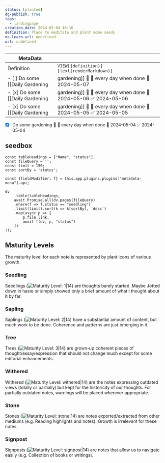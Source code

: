 ```yaml
---
status: [planted]
dg-publish: true
tags:
  - landingpage
creation_date: 2024-05-04 10:10
definition: Place to meditate and plant some seeds
ms-learn-url: undefined
url: undefined
---
```

| MetaData   |                                            |
| ---------- | ------------------------------------------ |
| Definition | `VIEW[{definition}][text(renderMarkdown)]` |
- [ ] Do some [[Daily Gardening|gardening]] 🔽 🔁 every day when done 🛫 2024-05-07
- [x] Do some [[Daily Gardening|gardening]] 🔽 🔁 every day when done 🛫 2024-05-06 ✅ 2024-05-06
- [x] Do some [[Daily Gardening|gardening]] 🔽 🔁 every day when done 🛫 2024-05-05 ✅ 2024-05-05
- [x] Do some gardening 🔽 🔁 every day when done 🛫 2024-05-04 ✅ 2024-05-04
## seedbox

```dataviewjs
const tableHeadings = ["Name", "status"];
const fileQuery = '';
const limit = 150;
const sortBy = 'status';

const {fieldModifier: f} = this.app.plugins.plugins["metadata-menu"].api;

dv
    .table(tableHeadings,
    await Promise.all(dv.pages(fileQuery)
    .where(f => f.status == "seedling")
    .limit(limit).sort(k => k[sortBy], 'desc')
    .map(async p => [
        p.file.link,
        await f(dv, p, "status")
    ])
));

```



## Maturity Levels

The maturity level for each note is represented by plant icons of various growth.

### Seedling

Seedlings (![Maturity Level: 1|14](https://hermitage.utsob.me/img/tree-1.svg)) are thoughts barely started. Maybe Jotted down in haste or simply showed only a brief amount of what I thought about it by far.

### Sapling

Saplings (![Maturity Level: 2|14](https://hermitage.utsob.me/img/tree-2.svg)) have a substantial amount of content, but much work to be done. Coherence and patterns are just emerging in it.

### Tree

Trees (![Maturity Level: 3|14](https://hermitage.utsob.me/img/tree-3.svg)) are grown-up coherent pieces of thought/essay/expression that should not change much except for some editorial enhancements.

### Withered

Withered (![Maturity Level: withered|14](https://hermitage.utsob.me/img/withered.svg)) are the notes expressing outdated views (totally or partially) but kept for the historicity of our thoughts. For partially outdated notes, warnings will be placed wherever appropriate.

### Stone

Stones (![Maturity Level: stone|14](https://hermitage.utsob.me/img/stone.svg)) are notes exported/extracted from other mediums (e.g. Reading highlights and notes). Growth is irrelevant for these notes.

### Signpost

Signposts (![Maturity Level: signpost|14](https://hermitage.utsob.me/img/signpost.svg)) are notes that allow us to navigate easily (e.g. Collection of books or writings).